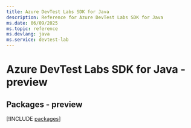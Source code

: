 ```yaml
---
title: Azure DevTest Labs SDK for Java
description: Reference for Azure DevTest Labs SDK for Java
ms.date: 06/09/2025
ms.topic: reference
ms.devlang: java
ms.service: devtest-lab
---
```

# Azure DevTest Labs SDK for Java - preview
## Packages - preview
[!INCLUDE [packages](devtest-labs-index.md)]